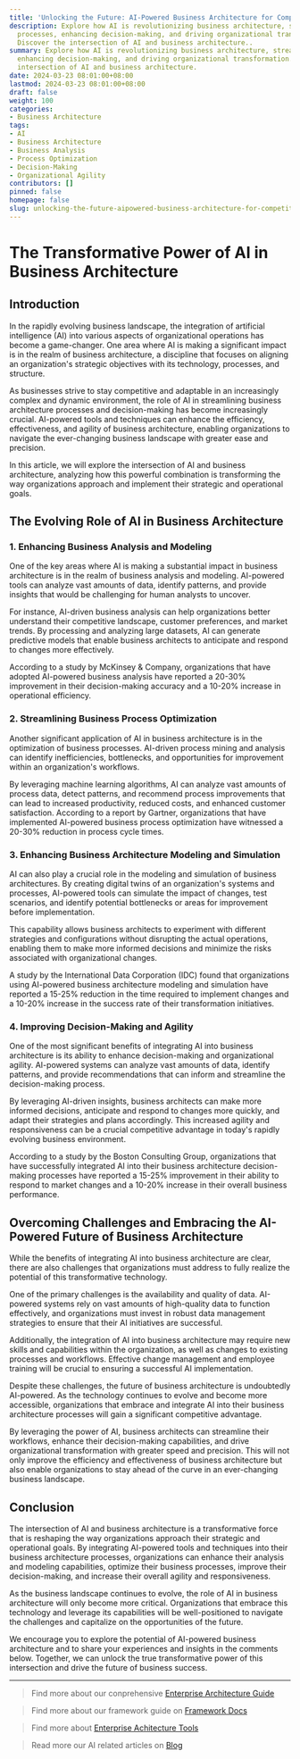 ```yaml
---
title: 'Unlocking the Future: AI-Powered Business Architecture for Competitive Advantage'
description: Explore how AI is revolutionizing business architecture, streamlining
  processes, enhancing decision-making, and driving organizational transformation.
  Discover the intersection of AI and business architecture..
summary: Explore how AI is revolutionizing business architecture, streamlining processes,
  enhancing decision-making, and driving organizational transformation. Discover the
  intersection of AI and business architecture.
date: 2024-03-23 08:01:00+08:00
lastmod: 2024-03-23 08:01:00+08:00
draft: false
weight: 100
categories:
- Business Architecture
tags:
- AI
- Business Architecture
- Business Analysis
- Process Optimization
- Decision-Making
- Organizational Agility
contributors: []
pinned: false
homepage: false
slug: unlocking-the-future-aipowered-business-architecture-for-competitive-advantage
---
```



# The Transformative Power of AI in Business Architecture

## Introduction

In the rapidly evolving business landscape, the integration of artificial intelligence (AI) into various aspects of organizational operations has become a game-changer. One area where AI is making a significant impact is in the realm of business architecture, a discipline that focuses on aligning an organization's strategic objectives with its technology, processes, and structure. 

As businesses strive to stay competitive and adaptable in an increasingly complex and dynamic environment, the role of AI in streamlining business architecture processes and decision-making has become increasingly crucial. AI-powered tools and techniques can enhance the efficiency, effectiveness, and agility of business architecture, enabling organizations to navigate the ever-changing business landscape with greater ease and precision.

In this article, we will explore the intersection of AI and business architecture, analyzing how this powerful combination is transforming the way organizations approach and implement their strategic and operational goals.

## The Evolving Role of AI in Business Architecture

### 1. Enhancing Business Analysis and Modeling

One of the key areas where AI is making a substantial impact in business architecture is in the realm of business analysis and modeling. AI-powered tools can analyze vast amounts of data, identify patterns, and provide insights that would be challenging for human analysts to uncover. 

For instance, AI-driven business analysis can help organizations better understand their competitive landscape, customer preferences, and market trends. By processing and analyzing large datasets, AI can generate predictive models that enable business architects to anticipate and respond to changes more effectively.

According to a study by McKinsey & Company, organizations that have adopted AI-powered business analysis have reported a 20-30% improvement in their decision-making accuracy and a 10-20% increase in operational efficiency.

### 2. Streamlining Business Process Optimization

Another significant application of AI in business architecture is in the optimization of business processes. AI-driven process mining and analysis can identify inefficiencies, bottlenecks, and opportunities for improvement within an organization's workflows.

By leveraging machine learning algorithms, AI can analyze vast amounts of process data, detect patterns, and recommend process improvements that can lead to increased productivity, reduced costs, and enhanced customer satisfaction. According to a report by Gartner, organizations that have implemented AI-powered business process optimization have witnessed a 20-30% reduction in process cycle times.

### 3. Enhancing Business Architecture Modeling and Simulation

AI can also play a crucial role in the modeling and simulation of business architectures. By creating digital twins of an organization's systems and processes, AI-powered tools can simulate the impact of changes, test scenarios, and identify potential bottlenecks or areas for improvement before implementation.

This capability allows business architects to experiment with different strategies and configurations without disrupting the actual operations, enabling them to make more informed decisions and minimize the risks associated with organizational changes.

A study by the International Data Corporation (IDC) found that organizations using AI-powered business architecture modeling and simulation have reported a 15-25% reduction in the time required to implement changes and a 10-20% increase in the success rate of their transformation initiatives.

### 4. Improving Decision-Making and Agility

One of the most significant benefits of integrating AI into business architecture is its ability to enhance decision-making and organizational agility. AI-powered systems can analyze vast amounts of data, identify patterns, and provide recommendations that can inform and streamline the decision-making process.

By leveraging AI-driven insights, business architects can make more informed decisions, anticipate and respond to changes more quickly, and adapt their strategies and plans accordingly. This increased agility and responsiveness can be a crucial competitive advantage in today's rapidly evolving business environment.

According to a study by the Boston Consulting Group, organizations that have successfully integrated AI into their business architecture decision-making processes have reported a 15-25% improvement in their ability to respond to market changes and a 10-20% increase in their overall business performance.

## Overcoming Challenges and Embracing the AI-Powered Future of Business Architecture

While the benefits of integrating AI into business architecture are clear, there are also challenges that organizations must address to fully realize the potential of this transformative technology.

One of the primary challenges is the availability and quality of data. AI-powered systems rely on vast amounts of high-quality data to function effectively, and organizations must invest in robust data management strategies to ensure that their AI initiatives are successful.

Additionally, the integration of AI into business architecture may require new skills and capabilities within the organization, as well as changes to existing processes and workflows. Effective change management and employee training will be crucial to ensuring a successful AI implementation.

Despite these challenges, the future of business architecture is undoubtedly AI-powered. As the technology continues to evolve and become more accessible, organizations that embrace and integrate AI into their business architecture processes will gain a significant competitive advantage.

By leveraging the power of AI, business architects can streamline their workflows, enhance their decision-making capabilities, and drive organizational transformation with greater speed and precision. This will not only improve the efficiency and effectiveness of business architecture but also enable organizations to stay ahead of the curve in an ever-changing business landscape.

## Conclusion

The intersection of AI and business architecture is a transformative force that is reshaping the way organizations approach their strategic and operational goals. By integrating AI-powered tools and techniques into their business architecture processes, organizations can enhance their analysis and modeling capabilities, optimize their business processes, improve their decision-making, and increase their overall agility and responsiveness.

As the business landscape continues to evolve, the role of AI in business architecture will only become more critical. Organizations that embrace this technology and leverage its capabilities will be well-positioned to navigate the challenges and capitalize on the opportunities of the future.

We encourage you to explore the potential of AI-powered business architecture and to share your experiences and insights in the comments below. Together, we can unlock the true transformative power of this intersection and drive the future of business success.

---

> Find more about our conprehensive [Enterprise Architecture Guide](/docs/ultimate-guides/chapter-1.1-introduction-of-enterprise-architecture/)

> Find more about our framework guide on [Framework Docs](/docs/frameworks/)

> Find more about [Enterprise Achitecture Tools](/docs/software-tools/)

> Read more our AI related articles on [Blog](/tags/artificial-intelligence/)
